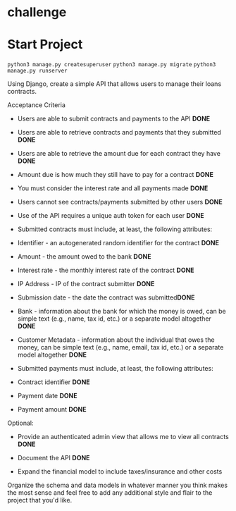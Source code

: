 
# challenge

# Start Project 
  `python3 manage.py createsuperuser`
    `python3 manage.py migrate`
      `python3 manage.py runserver`
  

Using Django, create a simple API that allows users to manage their loans contracts.

  

Acceptance Criteria

* Users are able to submit contracts and payments to the API **DONE**

* Users are able to retrieve contracts and payments that they submitted **DONE**

* Users are able to retrieve the amount due for each contract they have **DONE**

* Amount due is how much they still have to pay for a contract **DONE**

* You must consider the interest rate and all payments made **DONE**

* Users cannot see contracts/payments submitted by other users **DONE**

* Use of the API requires a unique auth token for each user **DONE**

* Submitted contracts must include, at least, the following attributes: 

* Identifier - an autogenerated random identifier for the contract **DONE**

* Amount - the amount owed to the bank **DONE**

* Interest rate - the monthly interest rate of the contract **DONE**

* IP Address - IP of the contract submitter **DONE**

* Submission date - the date the contract was submitted**DONE**

* Bank - information about the bank for which the money is owed, can be simple text (e.g., name, tax id, etc.) or a separate model altogether **DONE**

* Customer Metadata - information about the individual that owes the money, can be simple text (e.g., name, email, tax id, etc.) or a separate model altogether **DONE**

* Submitted payments must include, at least, the following attributes:

* Contract identifier **DONE**

* Payment date **DONE**

* Payment amount **DONE**

  

Optional:

* Provide an authenticated admin view that allows me to view all contracts **DONE**

* Document the API **DONE**

* Expand the financial model to include taxes/insurance and other costs

  

Organize the schema and data models in whatever manner you think makes the most sense and feel free to add any additional style and flair to the project that you'd like.
